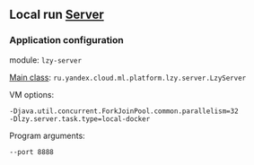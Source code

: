 ## Local run [Server](../lzy-server)

### Application configuration

module: `lzy-server`

[Main class](src/main/java/ru/yandex/cloud/ml/platform/lzy/server/LzyServer.java):
`ru.yandex.cloud.ml.platform.lzy.server.LzyServer`

VM options:
```
-Djava.util.concurrent.ForkJoinPool.common.parallelism=32
-Dlzy.server.task.type=local-docker
```

Program arguments:
```
--port 8888
```